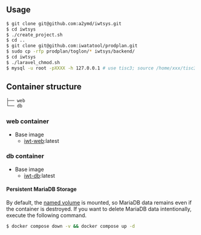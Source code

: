 ## Usage

```bash
$ git clone git@github.com:a2ymd/iwtsys.git
$ cd iwtsys
$ ./create_project.sh
$ cd ..
$ git clone git@github.com:iwatatool/prodplan.git
$ sudo cp -rfp prodplan/toglon/* iwtsys/backend/
$ cd iwtsys
$ ./laravel_chmod.sh
$ mysql -u root -pXXXX -h 127.0.0.1 # use tisc3; source /home/xxx/tisc3.sql
```

## Container structure

```bash
├── web
└── db
```

### web container

- Base image
  - [iwt-web](https://hub.docker.com/a2ymd):latest

### db container

- Base image
  - [iwt-db](https://hub.docker.com/a2ymd):latest

#### Persistent MariaDB Storage

By default, the [named volume](https://docs.docker.com/compose/compose-file/#volumes) is mounted, so MariaDB data remains even if the container is destroyed.
If you want to delete MariaDB data intentionally, execute the following command.

```bash
$ docker compose down -v && docker compose up -d
```


